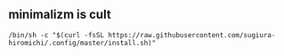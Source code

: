 ## minimalizm is cult

```
/bin/sh -c "$(curl -fsSL https://raw.githubusercontent.com/sugiura-hiromichi/.config/master/install.sh)"
```

